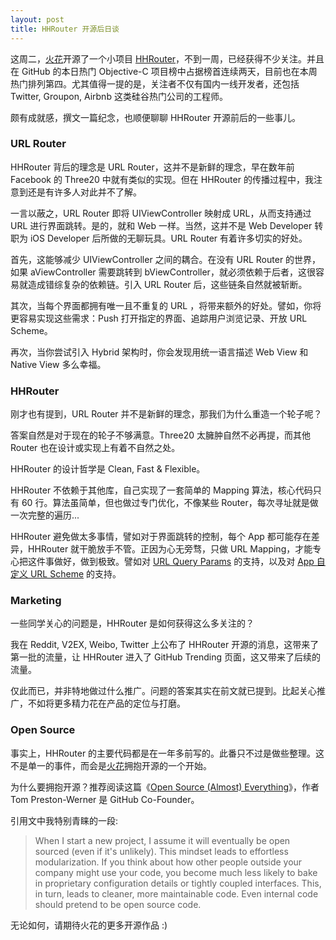 ```yaml
---
layout: post  
title: HHRouter 开源后日谈
---
```


这周二，[火花](http://huohua.in)开源了一个小项目 [HHRouter](https://github.com/Huohua/HHRouter)，不到一周，已经获得不少关注。并且在 GitHub 的本日热门 Objective-C 项目榜中占据榜首连续两天，目前也在本周热门排列第四。尤其值得一提的是，关注者不仅有国内一线开发者，还包括 Twitter, Groupon, Airbnb 这类硅谷热门公司的工程师。

颇有成就感，撰文一篇纪念，也顺便聊聊 HHRouter 开源前后的一些事儿。

### URL Router

HHRouter 背后的理念是 URL Router，这并不是新鲜的理念，早在数年前 Facebook 的 Three20 中就有类似的实现。但在 HHRouter 的传播过程中，我注意到还是有许多人对此并不了解。

一言以蔽之，URL Router 即将 UIViewController 映射成 URL，从而支持通过 URL 进行界面跳转。是的，就和 Web 一样。当然，这并不是 Web Developer 转职为 iOS Developer 后所做的无聊玩具。URL Router 有着许多切实的好处。

首先，这能够减少 UIViewController 之间的耦合。在没有 URL Router 的世界，如果 aViewController 需要跳转到 bViewController，就必须依赖于后者，这很容易就造成错综复杂的依赖链。引入 URL Router 后，这些链条自然就被斩断。

其次，当每个界面都拥有唯一且不重复的 URL ，将带来额外的好处。譬如，你将更容易实现这些需求：Push 打开指定的界面、追踪用户浏览记录、开放 URL Scheme。

再次，当你尝试引入 Hybrid 架构时，你会发现用统一语言描述 Web View 和 Native View 多么幸福。

### HHRouter

刚才也有提到，URL Router 并不是新鲜的理念，那我们为什么重造一个轮子呢？

答案自然是对于现在的轮子不够满意。Three20 太臃肿自然不必再提，而其他 Router 也在设计或实现上有着不自然之处。

HHRouter 的设计哲学是 Clean, Fast & Flexible。

HHRouter 不依赖于其他库，自己实现了一套简单的 Mapping 算法，核心代码只有 60 行。算法虽简单，但也做过专门优化，不像某些 Router，每次寻址就是做一次完整的遍历...

HHRouter 避免做太多事情，譬如对于界面跳转的控制，每个 App 都可能存在差异，HHRouter 就干脆放手不管。正因为心无旁骛，只做 URL Mapping，才能专心把这件事做好，做到极致。譬如对 [URL Query Params](https://github.com/Huohua/HHRouter#url-query-params) 的支持，以及对 [App 自定义 URL Scheme](https://github.com/Huohua/HHRouter#one-more-thing) 的支持。

### Marketing

一些同学关心的问题是，HHRouter 是如何获得这么多关注的？

我在 Reddit, V2EX, Weibo, Twitter 上公布了 HHRouter 开源的消息，这带来了第一批的流量，让 HHRouter 进入了 GitHub Trending 页面，这又带来了后续的流量。

仅此而已，并非特地做过什么推广。问题的答案其实在前文就已提到。比起关心推广，不如将更多精力花在产品的定位与打磨。

### Open Source

事实上，HHRouter 的主要代码都是在一年多前写的。此番只不过是做些整理。这不是单一的事件，而会是[火花](http://huohua.in)拥抱开源的一个开始。

为什么要拥抱开源？推荐阅读这篇《[Open Source (Almost) Everything](http://tom.preston-werner.com/2011/11/22/open-source-everything.html)》，作者 Tom Preston-Werner 是 GitHub Co-Founder。

引用文中我特别青睐的一段:

> When I start a new project, I assume it will eventually be open sourced (even if it's unlikely). This mindset leads to effortless modularization. If you think about how other people outside your company might use your code, you become much less likely to bake in proprietary configuration details or tightly coupled interfaces. This, in turn, leads to cleaner, more maintainable code. Even internal code should pretend to be open source code.

无论如何，请期待火花的更多开源作品 :)